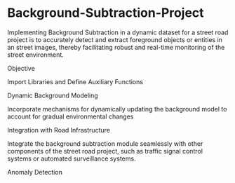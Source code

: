 # Background-Subtraction-Project
Implementing Background Subtraction in a dynamic dataset for a street road project is to accurately detect and extract foreground objects or entities in an street images, thereby facilitating robust and real-time monitoring of the street environment.

Objective

Import Libraries and Define Auxiliary Functions

Dynamic Background Modeling

Incorporate mechanisms for dynamically updating the background model to account for gradual environmental changes

Integration with Road Infrastructure

Integrate the background subtraction module seamlessly with other components of the street road project, such as traffic signal control systems or automated surveillance systems.

Anomaly Detection

